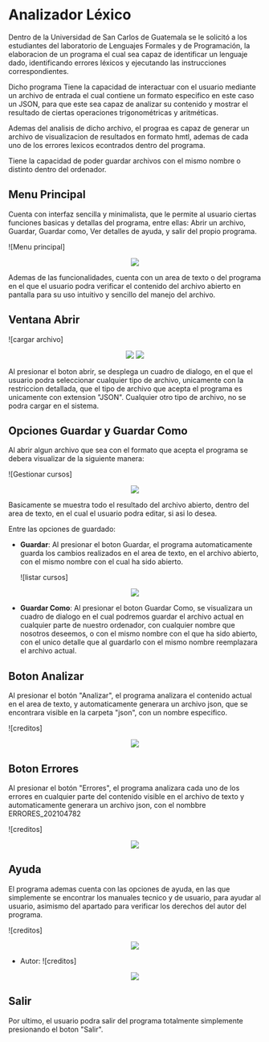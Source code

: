 # Analizador Léxico

Dentro de la Universidad de San Carlos de Guatemala se le solicitó a los estudiantes del laboratorio de Lenguajes Formales y de Programación, la elaboracion de un programa el cual sea capaz de identificar un lenguaje dado, identificando errores léxicos y ejecutando las instrucciones correspondientes.

Dicho programa Tiene la capacidad de interactuar con el usuario mediante un archivo de entrada el cual contiene un formato especifico en este caso un JSON, para que este sea capaz de analizar su contenido y mostrar el resultado de ciertas operaciones trigonométricas y aritméticas.

Ademas del analisis de dicho archivo, el prograa es capaz de generar un archivo de visualizacion de resultados en formato hmtl, ademas de cada uno de los errores lexicos econtrados dentro del programa.

Tiene la capacidad de poder guardar archivos con el mismo nombre o distinto dentro del ordenador.

## Menu Principal

Cuenta con interfaz sencilla y minimalista, que le permite al usuario ciertas funciones basicas y detallas del programa, entre ellas: Abrir un archivo, Guardar, Guardar como, Ver detalles de ayuda, y salir del propio programa.

![Menu principal]
<p align="center">
    <img src="Menu.jpg">
</p>  

Ademas de las funcionalidades, cuenta con un area de texto o del programa en el que el usuario podra verificar el contenido del archivo abierto en pantalla para su uso intuitivo y sencillo del manejo del archivo.

## Ventana Abrir

![cargar archivo]
<p align="center">
    <img src="Abrir.png">
    <img src="Abrir1.png">

</p>  

Al presionar el boton abrir, se desplega un cuadro de dialogo, en el que el usuario podra seleccionar cualquier tipo de archivo, unicamente con la restriccion detallada, que el tipo de archivo que acepta el programa es unicamente con extension "JSON". Cualquier otro tipo de archivo, no se podra cargar en el sistema.

## Opciones Guardar y Guardar Como

Al abrir algun archivo que sea con el formato que acepta el programa se debera visualizar de la siguiente manera:

![Gestionar cursos]
<p align="center">
    <img src="GuardarC.png">
</p>  

Basicamente se muestra todo el resultado del archivo abierto, dentro del area de texto, en el cual el usuario podra editar, si asi lo desea.

Entre las opciones de guardado:

- **Guardar**: Al presionar el boton Guardar, el programa automaticamente guarda los cambios realizados en el area de texto, en el archivo abierto, con el mismo nombre con el cual ha sido abierto.

    ![listar cursos]
<p align="center">
    <img src="CambiosGuardados.png">
</p>  

- **Guardar Como**: Al presionar el boton Guardar Como, se visualizara un cuadro de dialogo en el cual podremos guardar el archivo actual en cualquier parte de nuestro ordenador, con cualquier nombre que nosotros deseemos, o con el mismo nombre con el que ha sido abierto, con el unico detalle que al guardarlo con el mismo nombre reemplazara el archivo actual.

## Boton Analizar

Al presionar el botón "Analizar", el programa analizara el contenido actual en el area de texto, y automaticamente generara un archivo json, que se encontrara visible en la carpeta "json", con un nombre especifico.

![creditos]
<p align="center">
    <img src="analisis.png">
</p>  


## Boton Errores

Al presionar el botón "Errores", el programa analizara cada uno de los errores en cualquier parte del contenido visible en el archivo de texto y automaticamente generara un archivo json, con el nombbre ERRORES_202104782

![creditos]
<p align="center">
    <img src="errores.png">
</p>  

## Ayuda

El programa ademas cuenta con las opciones de ayuda, en las que simplemente se encontrar los manuales tecnico y de usuario, para ayudar al usuario, asimismo del apartado para verificar los derechos del autor del programa.

![creditos]
<p align="center">
    <img src="Menu.jpg">
</p>  

- Autor:
    ![creditos]
 <p align="center">
    <img src="autor.png">
</p>  
    
## Salir
Por ultimo, el usuario podra salir del programa totalmente simplemente presionando el boton "Salir".